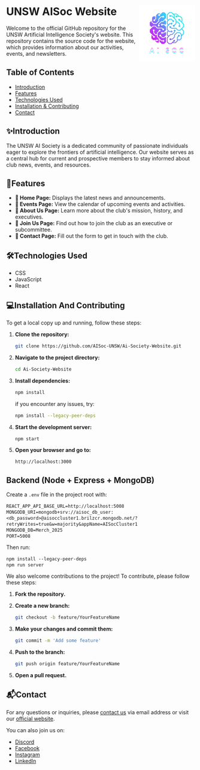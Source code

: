 # UNSW AISoc Website <img src="src/assets/aisoc-logo.webp" width="150" height="150" align="right">

Welcome to the official GitHub repository for the UNSW Artificial Intelligence Society's website. This repository contains the source code for the website, which provides information about our activities, events, and newsletters.

## Table of Contents

- [Introduction](#introduction)
- [Features](#features)
- [Technologies Used](#technologies-used)
- [Installation & Contributing](#installation-and-contributing)
- [Contact](#contact)

## ✨Introduction

The UNSW AI Society is a dedicated community of passionate individuals eager to explore the frontiers of artificial intelligence. Our website serves as a central hub for current and prospective members to stay informed about club news, events, and resources.

## 🚀Features

- **📰 Home Page:** Displays the latest news and announcements.
- **📅 Events Page:** View the calendar of upcoming events and activities.
- **📖 About Us Page:** Learn more about the club's mission, history, and executives.
- **🙋 Join Us Page:** Find out how to join the club as an executive or subcommittee.
- **📩 Contact Page:** Fill out the form to get in touch with the club.

## 🛠Technologies Used

- CSS
- JavaScript
- React

## 💻Installation And Contributing

To get a local copy up and running, follow these steps:

1. **Clone the repository:**

   ```bash
   git clone https://github.com/AISoc-UNSW/Ai-Society-Website.git
   ```

2. **Navigate to the project directory:**

   ```bash
   cd Ai-Society-Website
   ```

3. **Install dependencies:**

   ```bash
   npm install
   ```
   if you encounter any issues, try:
   ```bash
   npm install --legacy-peer-deps
   ```

4. **Start the development server:**

   ```bash
   npm start
   ```

5. **Open your browser and go to:**

   ```
   http://localhost:3000
   ```

## Backend (Node + Express + MongoDB)

Create a `.env` file in the project root with:

```
REACT_APP_API_BASE_URL=http://localhost:5008
MONGODB_URI=mongodb+srv://aisoc_db_user:<db_password>@aisoccluster1.brilzcr.mongodb.net/?retryWrites=true&w=majority&appName=AISocCluster1
MONGODB_DB=Merch_2025
PORT=5008
```

Then run:

```
npm install --legacy-peer-deps
npm run server
```

We also welcome contributions to the project! To contribute, please follow these steps:

1. **Fork the repository.**
2. **Create a new branch:**

   ```bash
   git checkout -b feature/YourFeatureName
   ```

3. **Make your changes and commit them:**

   ```bash
   git commit -m 'Add some feature'
   ```

4. **Push to the branch:**

   ```bash
   git push origin feature/YourFeatureName
   ```

5. **Open a pull request.**

## 📬Contact

For any questions or inquiries, please [contact us](mailto:aisoc@unsw.edu.au) via email address or visit our [official website](https://unswaisoc.com/).

You can also join us on:

- [Discord](https://discord.gg/856FnEQePJ)
- [Facebook](https://www.facebook.com/profile.php?id=100092595608038)
- [Instagram](https://www.instagram.com/unswai.soc/)
- [LinkedIn](https://www.linkedin.com/company/unsw-artificial-intelligence-society/mycompany/)
